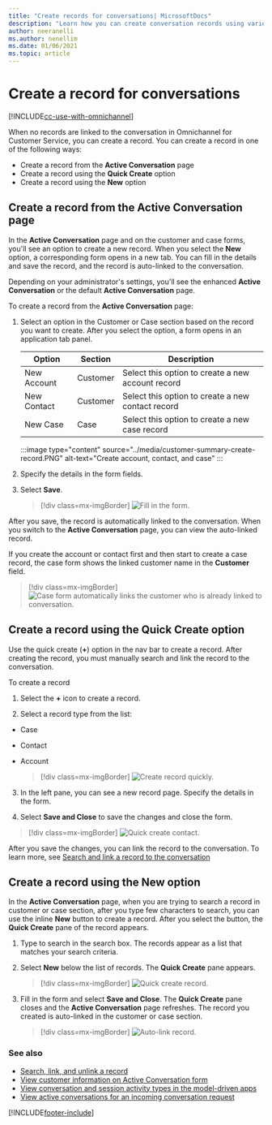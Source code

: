```yaml
---
title: "Create records for conversations| MicrosoftDocs"
description: "Learn how you can create conversation records using various methods in Omnichannel for Customer Service."
author: neeranelli
ms.author: nenellim
ms.date: 01/06/2021
ms.topic: article
---
```


# Create a record for conversations

[!INCLUDE[cc-use-with-omnichannel](../../includes/cc-use-with-omnichannel.md)]

When no records are linked to the conversation in Omnichannel for Customer Service, you can create a record. You can create a record in one of the following ways:

- Create a record from the **Active Conversation** page
- Create a record using the **Quick Create** option
- Create a record using the **New** option

## Create a record from the Active Conversation page

In the **Active Conversation** page and on the customer and case forms, you'll see an option to create a new record. When you select the **New** option, a corresponding form opens in a new tab. You can fill in the details and save the record, and the record is auto-linked to the conversation.

Depending on your administrator's settings, you'll see the enhanced **Active Conversation** or the default **Active Conversation** page.

To create a record from the **Active Conversation** page:

1. Select an option in the Customer or Case section based on the record you want to create. After you select the option, a form opens in an application tab panel.
    
    | Option | Section | Description |
    |---------------------|------------------------|------------------------------------------------|
    | New Account | Customer | Select this option to create a new account record |
    | New Contact | Customer | Select this option to create a new contact record |
    | New Case | Case | Select this option to create a new case record |

   :::image type="content" source="../media/customer-summary-create-record.PNG" alt-text="Create account, contact, and case" :::

2. Specify the details in the form fields.

3. Select **Save**.

    > [!div class=mx-imgBorder]
    > ![Fill in the form.](../media/customer-summary-create-new-contact.PNG "Fill in the form")

After you save, the record is automatically linked to the conversation. When you switch to the **Active Conversation** page, you can view the auto-linked record.

If you create the account or contact first and then start to create a case record, the case form shows the linked customer name in the **Customer** field.

   > [!div class=mx-imgBorder]
   > ![Case form automatically links the customer who is already linked to conversation.](../media/customer-summary-create-case-customer-linked.png "Case forms shows the customer")

## Create a record using the Quick Create option

Use the quick create (**+**) option in the nav bar to create a record. After creating the record, you must manually search and link the record to the conversation.

To create a record

1.  Select the **+** icon to create a record.

2.  Select a record type from the list: <br>
 - Case
 - Contact
 - Account

   > [!div class=mx-imgBorder]
   > ![Create record quickly.](../media/oc-oceh-create-quick-create.png "Create record quickly")

3. In the left pane, you can see a new record page. Specify the details in the form.

4. Select **Save and Close** to save the changes and close the form.


 > [!div class=mx-imgBorder]
 > ![Quick create contact.](../media/oc-oceh-quick-create-contact.png "Quick create contact")

After you save the changes, you can link the record to the conversation. To learn more, see [Search and link a record to the conversation](oc-search-link-unlink-record.md#search-for-records-by-using-the-inline-search-option) 

## Create a record using the New option

In the **Active Conversation** page, when you are trying to search a record in customer or case section, after you type few characters to search, you can use the inline **New** button to create a record. After you select the button, the **Quick Create** pane of the record appears.

1. Type to search in the search box. The records appear as a list that matches your search criteria.

2. Select **New** below the list of records. The **Quick Create** pane appears.

    > [!div class=mx-imgBorder]
    > ![Quick create record.](../media/customer-summary-search-section-create-case.png "Quick create record")

3. Fill in the form and select **Save and Close**. The **Quick Create** pane closes and the **Active Conversation** page refreshes. The record you created is auto-linked in the customer or case section.

    > [!div class=mx-imgBorder]
    > ![Auto-link record.](../media/customer-summary-search-section-auto-link-case.png "Auto-link record")

### See also

- [Search, link, and unlink a record](oc-search-link-unlink-record.md)  
- [View customer information on Active Conversation form](oc-customer-summary.md)  
- [View conversation and session activity types in the model-driven apps](oc-view-activity-types.md)  
- [View active conversations for an incoming conversation request](oc-view-customer-summary-incoming-conversation-request.md)  


[!INCLUDE[footer-include](../../includes/footer-banner.md)]
